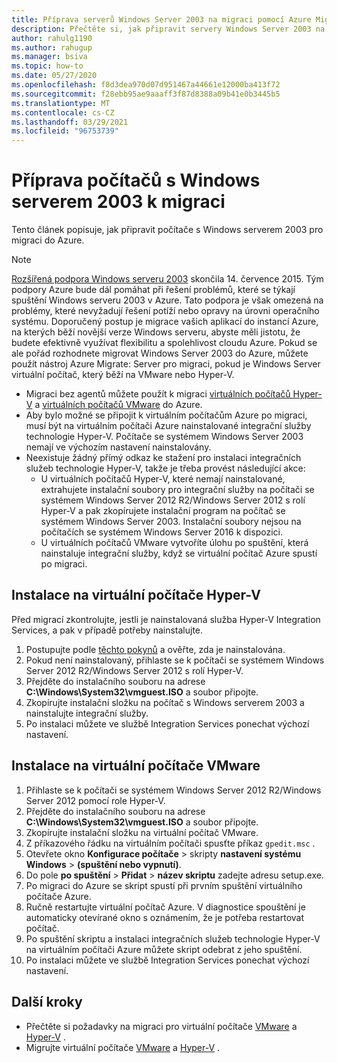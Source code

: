 ```yaml
---
title: Příprava serverů Windows Server 2003 na migraci pomocí Azure Migrate
description: Přečtěte si, jak připravit servery Windows Server 2003 na migraci pomocí Azure Migrate.
author: rahulg1190
ms.author: rahugup
ms.manager: bsiva
ms.topic: how-to
ms.date: 05/27/2020
ms.openlocfilehash: f8d3dea970d07d951467a44661e12000ba413f72
ms.sourcegitcommit: f28ebb95ae9aaaff3f87d8388a09b41e0b3445b5
ms.translationtype: MT
ms.contentlocale: cs-CZ
ms.lasthandoff: 03/29/2021
ms.locfileid: "96753739"
---
```

# <a name="prepare-windows-server-2003-machines-for-migration"></a>Příprava počítačů s Windows serverem 2003 k migraci

Tento článek popisuje, jak připravit počítače s Windows serverem 2003 pro migraci do Azure. 


> [!NOTE]
> [Rozšířená podpora Windows serveru 2003](/troubleshoot/azure/virtual-machines/run-win-server-2003#microsoft-windows-server-2003-end-of-support) skončila 14. července 2015.  Tým podpory Azure bude dál pomáhat při řešení problémů, které se týkají spuštění Windows serveru 2003 v Azure. Tato podpora je však omezená na problémy, které nevyžadují řešení potíží nebo opravy na úrovni operačního systému. Doporučený postup je migrace vašich aplikací do instancí Azure, na kterých běží novější verze Windows serveru, abyste měli jistotu, že budete efektivně využívat flexibilitu a spolehlivost cloudu Azure. Pokud se ale pořád rozhodnete migrovat Windows Server 2003 do Azure, můžete použít nástroj Azure Migrate: Server pro migraci, pokud je Windows Server virtuální počítač, který běží na VMware nebo Hyper-V.


- Migraci bez agentů můžete použít k migraci [virtuálních počítačů Hyper-V](tutorial-migrate-hyper-v.md) a [virtuálních počítačů VMware](tutorial-migrate-vmware.md) do Azure.
- Aby bylo možné se připojit k virtuálním počítačům Azure po migraci, musí být na virtuálním počítači Azure nainstalované integrační služby technologie Hyper-V. Počítače se systémem Windows Server 2003 nemají ve výchozím nastavení nainstalovány.
- Neexistuje žádný přímý odkaz ke stažení pro instalaci integračních služeb technologie Hyper-V, takže je třeba provést následující akce:
    - U virtuálních počítačů Hyper-V, které nemají nainstalované, extrahujete instalační soubory pro integrační služby na počítači se systémem Windows Server 2012 R2/Windows Server 2012 s rolí Hyper-V a pak zkopírujete instalační program na počítač se systémem Windows Server 2003. Instalační soubory nejsou na počítačích se systémem Windows Server 2016 k dispozici.
    - U virtuálních počítačů VMware vytvoříte úlohu po spuštění, která nainstaluje integrační služby, když se virtuální počítač Azure spustí po migraci.


## <a name="install-on-hyper-v-vms"></a>Instalace na virtuální počítače Hyper-V

Před migrací zkontrolujte, jestli je nainstalovaná služba Hyper-V Integration Services, a pak v případě potřeby nainstalujte.

1. Postupujte podle [těchto pokynů](/windows-server/virtualization/hyper-v/manage/manage-hyper-v-integration-services#turn-an-integration-service-on-or-off-using-hyper-v-manager) a ověřte, zda je nainstalována.
2. Pokud není nainstalovaný, přihlaste se k počítači se systémem Windows Server 2012 R2/Windows Server 2012 s rolí Hyper-V.
3. Přejděte do instalačního souboru na adrese **C:\Windows\System32\vmguest.ISO** a soubor připojte.
2. Zkopírujte instalační složku na počítač s Windows serverem 2003 a nainstalujte integrační služby.
4. Po instalaci můžete ve službě Integration Services ponechat výchozí nastavení. 

## <a name="install-on-vmware-vms"></a>Instalace na virtuální počítače VMware

1. Přihlaste se k počítači se systémem Windows Server 2012 R2/Windows Server 2012 pomocí role Hyper-V.
2. Přejděte do instalačního souboru na adrese **C:\Windows\System32\vmguest.ISO** a soubor připojte.
3. Zkopírujte instalační složku na virtuální počítač VMware.
4. Z příkazového řádku na virtuálním počítači spusťte příkaz ```gpedit.msc``` .
5. Otevřete okno **Konfigurace počítače**  >  skripty **nastavení systému Windows**  >  **(spuštění nebo vypnutí)**.
6. Do pole **po spuštění**  >  **Přidat**  >  **název skriptu** zadejte adresu setup.exe.
7. Po migraci do Azure se skript spustí při prvním spuštění virtuálního počítače Azure.
8. Ručně restartujte virtuální počítač Azure. V diagnostice spouštění je automaticky otevírané okno s oznámením, že je potřeba restartovat počítač.
9. Po spuštění skriptu a instalaci integračních služeb technologie Hyper-V na virtuálním počítači Azure můžete skript odebrat z jeho spuštění.
10. Po instalaci můžete ve službě Integration Services ponechat výchozí nastavení. 

## <a name="next-steps"></a>Další kroky

- Přečtěte si požadavky na migraci pro virtuální počítače [VMware](migrate-support-matrix-vmware-migration.md) a [Hyper-V](migrate-support-matrix-hyper-v-migration.md) .
- Migrujte virtuální počítače [VMware](server-migrate-overview.md) a [Hyper-V](tutorial-migrate-hyper-v.md) .
